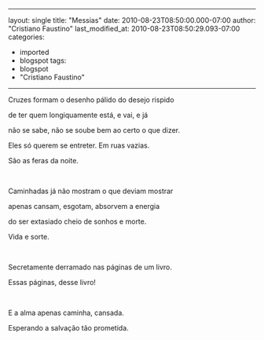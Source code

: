 
---
layout: single
title: "Messias"
date: 2010-08-23T08:50:00.000-07:00
author: "Cristiano Faustino"
last_modified_at: 2010-08-23T08:50:29.093-07:00
categories:
  - imported
  - blogspot
tags:
  - blogspot
  - "Cristiano Faustino"
---

Cruzes formam o desenho pálido do desejo rispido

de ter quem longiquamente está, e vai, e já

não se sabe, não se soube bem ao certo o que dizer.

Eles só querem se entreter. Em ruas vazias.

São as feras da noite.

    

Caminhadas já não mostram o que deviam mostrar

apenas cansam, esgotam, absorvem a energia

do ser extasiado cheio de sonhos e morte.

Vida e sorte.

    

Secretamente derramado nas páginas de um livro.

Essas páginas, desse livro!

    

E a alma apenas caminha, cansada.

Esperando a salvação tão prometida.